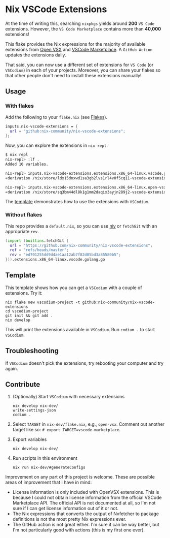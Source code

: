 # Nix VSCode Extensions

At the time of writing this, searching `nixpkgs` yields around **200** `VS Code` extensions. However, the `VS Code Marketplace` contains more than **40,000** extensions!

This flake provides the Nix expressions for the majority of available extensions from [Open VSX](https://open-vsx.org/) and [VSCode Marketplace](https://marketplace.visualstudio.com/vscode). A `GitHub Action` updates the extensions daily.

That said, you can now use a different set of extensions for `VS Code` (or `VSCodium`) in each of your projects. Moreover, you can share your flakes so that other people don't need to install these extensions manually!

## Usage

### With flakes

Add the following to your `flake.nix` (see [Flakes](https://nixos.wiki/wiki/Flakes)).

```nix
inputs.nix-vscode-extensions = {
  url = "github:nix-community/nix-vscode-extensions";
};
```

Now, you can explore the extensions in `nix repl`:

```sh
$ nix repl
nix-repl> :lf .
Added 10 variables.

nix-repl> inputs.nix-vscode-extensions.extensions.x86_64-linux.vscode.golang.go
«derivation /nix/store/ldx15dnxwd1sa3gb2lvs1rl4v0f5cq11-vscode-extension-golang-Go-0.37.1.drv»

nix-repl> inputs.nix-vscode-extensions.extensions.x86_64-linux.open-vsx.golang.go
«derivation /nix/store/sq3bm44dl8k1g1mm2daqix3ayjn289j2-vscode-extension-golang-Go-0.37.1.drv»
```

The [template](./template/flake.nix) demonstrates how to use the extensions with `VSCodium`.

### Without flakes

This repo provides a `default.nix`, so you can use [niv](https://github.com/nmattia/niv) or `fetchGit` with an appropriate `rev`.

```nix
(import (builtins.fetchGit {
  url = "https://github.com/nix-community/nix-vscode-extensions";
  ref = "refs/heads/master";
  rev = "ed701255dd9d4ae1aa12ab7f82d05bd3a85580b5";
})).extensions.x86_64-linux.vscode.golang.go
```

## Template

This template shows how you can get a `VSCodium` with a couple of extensions. Try it:

```console
nix flake new vscodium-project -t github:nix-community/nix-vscode-extensions
cd vscodium-project
git init && git add .
nix develop
```

This will print the extensions available in `VSCodium`. Run `codium .` to start `VSCodium`.

## Troubleshooting

If `VSCodium` doesn't pick the extensions, try rebooting your computer and try again.

## Contribute

1. (Optionally) Start `VSCodium` with necessary extensions

   ```console
   nix develop nix-dev/
   write-settings-json
   codium .
   ```

1. Select `TARGET` in `nix-dev/flake.nix`, e.g., `open-vsx`. Comment out another target like so: `# export TARGET=vscode-marketplace`.

1. Export variables

    ```console
    nix develop nix-dev/
    ```

1. Run scripts in this environment

    ```console
    nix run nix-dev/#generateConfigs
    ```

Improvement on any part of this project is welcome. These are possible areas of
improvement that I have in mind:

- License information is only included with OpenVSX extensions. This is because
I could not obtain license information from the official VSCode Marketplace API.
The official API is not documented at all, so I'm not sure if I can get license
information out of it or not.
- The Nix expressions that converts the output of Nvfetcher to package
definitions is not the most pretty Nix expressions ever.
- The GitHub action is not great either. I'm sure it can be way better, but I'm
not particularly good with actions (this is my first one ever).
